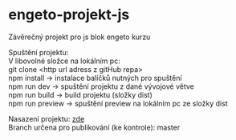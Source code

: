 # engeto-projekt-js

Závěrečný projekt pro js blok engeto kurzu

Spuštění projektu:  
V libovolné složce na lokálním pc:  
git clone \<http url adress z gitHub repa>  
npm install -> instalace balíčků nutných pro spuštění  
npm run dev -> spuštění projektu z dané vývojové větve  
npm run build -> build projektu (složky dist)  
npm run preview -> spuštění preview na lokálním pc ze složky dist

Nasazení projektu: [zde](https://pjavorek89.github.io/engeto-projekt-js/index.html)  
Branch určena pro publikování (ke kontrole): master
